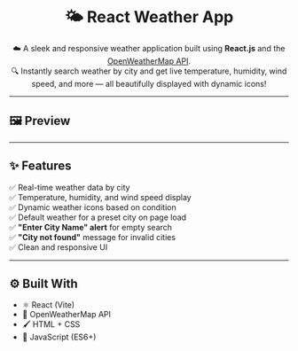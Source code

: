 <h1 align="center">🌤️ React Weather App</h1>

<p align="center">
  ☁️ A sleek and responsive weather application built using <strong>React.js</strong> and the <a href="https://openweathermap.org/api" target="_blank">OpenWeatherMap API</a>. <br/>
  🔍 Instantly search weather by city and get live temperature, humidity, wind speed, and more — all beautifully displayed with dynamic icons!
</p>

---

## 🖼️ Preview



---

## ✨ Features

✅ Real-time weather data by city  
✅ Temperature, humidity, and wind speed display  
✅ Dynamic weather icons based on condition  
✅ Default weather for a preset city on page load  
✅ **"Enter City Name" alert** for empty search  
✅ **"City not found"** message for invalid cities  
✅ Clean and responsive UI  

---

## ⚙️ Built With

- ⚛️ React (Vite)
- 📡 OpenWeatherMap API
- 🖌️ HTML + CSS
- 🧠 JavaScript (ES6+)


